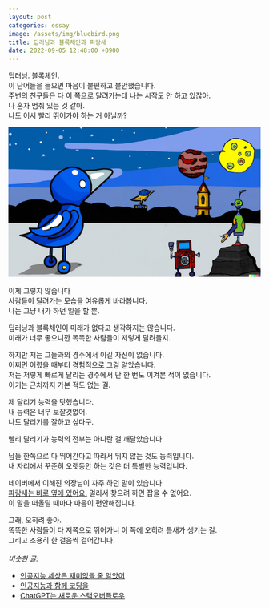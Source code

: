 ```yaml
---
layout: post
categories: essay
image: /assets/img/bluebird.png
title: 딥러닝과 블록체인과 파랑새
date: 2022-09-05 12:48:00 +0900
---
```


딥러닝. 블록체인.  
이 단어들을 들으면 마음이 불편하고 불안했습니다.  
주변의 친구들은 다 이 쪽으로 달려가는데 나는 시작도 안 하고 있잖아.  
나 혼자 멈춰 있는 것 같아.  
나도 어서 빨리 뛰어가야 하는 거 아닐까?

![파랑새](/assets/img/bluebird.png)

이제 그렇지 않습니다  
사람들이 달려가는 모습을 여유롭게 바라봅니다.  
나는 그냥 내가 하던 일을 할 뿐.

딥러닝과 블록체인이 미래가 없다고 생각하지는 않습니다.  
미래가 너무 좋으니깐 똑똑한 사람들이 저렇게 달려들지.

하지만 저는 그들과의 경주에서 이길 자신이 없습니다.  
어쩌면 어렸을 때부터 경험적으로 그걸 알았습니다.  
저는 저렇게 빠르게 달리는 경주에서 단 한 번도 이겨본 적이 없습니다.  
이기는 근처까지 가본 적도 없는 걸.

제 달리기 능력을 탓했습니다.  
내 능력은 너무 보잘것없어.  
나도 달리기를 잘하고 싶다구.

빨리 달리기가 능력의 전부는 아니란 걸 깨달았습니다.

남들 한쪽으로 다 뛰어간다고 따라서 뛰지 않는 것도 능력입니다.  
내 자리에서 꾸준히 오랫동안 하는 것은 더 특별한 능력입니다.

네이버에서 이해진 의장님이 자주 하던 말이 있습니다.  
[파랑새는 바로 옆에 있어요.](https://brunch.co.kr/@buildingking/84) 멀리서 찾으려 하면 잡을 수 없어요.  
이 말을 떠올릴 때마다 마음이 편안해집니다.  

그래, 오히려 좋아.  
똑똑한 사람들이 다 저쪽으로 뛰어가니 이 쪽에 오히려 틈새가 생기는 걸.  
그리고 조용히 한 걸음씩 걸어갑니다.
<br>
<br>
*비슷한 글:*
* [인공지능 세상은 재미없을 줄 알았어](/essay/2022/12/16/ai-world-is-fun.html)
* [인공지능과 함께 코딩을](/essay/2022/07/31/dances-with-copilot.html)
* [ChatGPT는 새로운 스택오버플로우](/essay/2023/01/21/chatgpt-is-new-stackoverflow.html)